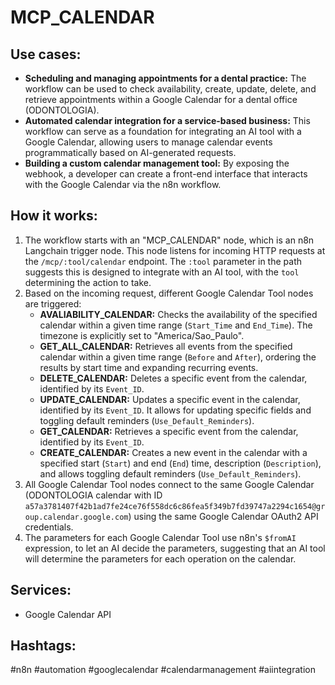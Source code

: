 # MCP_CALENDAR

## Use cases:

*   **Scheduling and managing appointments for a dental practice:** The workflow can be used to check availability, create, update, delete, and retrieve appointments within a Google Calendar for a dental office (ODONTOLOGIA).
*   **Automated calendar integration for a service-based business:** This workflow can serve as a foundation for integrating an AI tool with a Google Calendar, allowing users to manage calendar events programmatically based on AI-generated requests.
*   **Building a custom calendar management tool:** By exposing the webhook, a developer can create a front-end interface that interacts with the Google Calendar via the n8n workflow.

## How it works:

1.  The workflow starts with an "MCP_CALENDAR" node, which is an n8n Langchain trigger node. This node listens for incoming HTTP requests at the `/mcp/:tool/calendar` endpoint. The `:tool` parameter in the path suggests this is designed to integrate with an AI tool, with the `tool` determining the action to take.
2.  Based on the incoming request, different Google Calendar Tool nodes are triggered:
    *   **AVALIABILITY\_CALENDAR:** Checks the availability of the specified calendar within a given time range (`Start_Time` and `End_Time`). The timezone is explicitly set to "America/Sao\_Paulo".
    *   **GET\_ALL\_CALENDAR:** Retrieves all events from the specified calendar within a given time range (`Before` and `After`), ordering the results by start time and expanding recurring events.
    *   **DELETE\_CALENDAR:** Deletes a specific event from the calendar, identified by its `Event_ID`.
    *   **UPDATE\_CALENDAR:** Updates a specific event in the calendar, identified by its `Event_ID`. It allows for updating specific fields and toggling default reminders (`Use_Default_Reminders`).
    *   **GET\_CALENDAR:** Retrieves a specific event from the calendar, identified by its `Event_ID`.
    *   **CREATE\_CALENDAR:** Creates a new event in the calendar with a specified start (`Start`) and end (`End`) time, description (`Description`), and allows toggling default reminders (`Use_Default_Reminders`).
3.  All Google Calendar Tool nodes connect to the same Google Calendar (ODONTOLOGIA calendar with ID `a57a3781407f42b1ad7fe24ce76f558dc6c86fea5f349b7fd39747a2294c1654@group.calendar.google.com`) using the same Google Calendar OAuth2 API credentials.
4.  The parameters for each Google Calendar Tool use n8n's `$fromAI` expression, to let an AI decide the parameters, suggesting that an AI tool will determine the parameters for each operation on the calendar.

## Services:

*   Google Calendar API

## Hashtags:

#n8n #automation #googlecalendar #calendarmanagement #aiintegration
